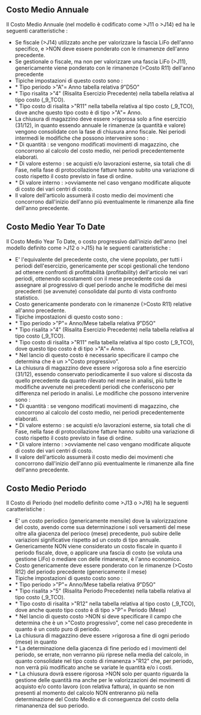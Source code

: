 ## Costo Medio Annuale
Il Costo Medio Annuale (nel modello è codificato come >J11 o >J14) ed ha le seguenti caratteristiche : 
-  Se fiscale (>J14) utilizzato anche per valorizzare la fascia LiFo dell'anno specifico, e >NON deve essere ponderato con le rimamenze dell'anno precedente.
-  Se gestionale o fiscale, ma non per valorizzare una fascia LiFo (>J11), genericamente viene ponderato con le rimanenze (>Costo R11) dell'anno precedente
-  Tipiche impostazioni di questo costo sono : 
- \* Tipo periodo >"A"= Anno tabella relativa _9_"D5O"
- \* Tipo risalita >"4" (Risalita Esercizio Precedente) nella tabella relativa al tipo costo (_9_TCO).
- \* Tipo costo di risalita >"R11" nella tabella relativa al tipo costo (_9_TCO), dove anche questo tipo costo è di tipo >"A"= Anno.
-  La chiusura di magazzino deve essere >rigorosa solo a fine esercizio (31/12), in quanto essendo annuale le rimanenze (a quantità e valore) vengono consolidate con la fase di chiusura anno fiscale. Nei periodi intermedi le modifiche che possono intervenire sono : 
- \* Di quantità  :  se vengono modificati movimenti di magazzino, che concorrono al calcolo del costo medio, nei periodi precedentemente elaborati.
- \* Di valore esterno  :  se acquisti e/o lavorazioni esterne, sia totali che di Fase, nella fase di protocollazione fatture hanno subito una variazione di costo rispetto il costo previsto in fase di ordine.
- \* Di valore interno  :  >ovviamente nel caso vengano modificate aliquote di costo dei vari centri di costo.
-  Il valore dell'articolo assumerà il costo medio dei movimenti che concorrono dall'inizio dell'anno più eventualmente le rimanenze alla fine dell'anno precedente.

## Costo Medio Year To Date
Il Costo Medio Year To Date, o costo progressivo dall'inizio dell'anno (nel modello definito come >J12 o >J15) ha le seguenti caratteristiche : 
-  E' l'equivalente del precedente costo, che viene popolato, per tutti i periodi dell'esercizio, genericamente per scopi gestionali che tendono ad ottenere confronti di profittabilità (profitability) dell'articolo nei vari periodi, ottenendo scostamenti con il mese precedente così da assegnare al progressivo di quel periodo anche le modifiche dei mesi precedenti (se avvenute) consolidate dal punto di vista confronto statistico.
-  Costo genericamente ponderato con le rimanenze (>Costo R11) relative all'anno precedente.
-  Tipiche impostazioni di questo costo sono : 
- \* Tipo periodo >"P"= Anno/Mese tabella relativa _9_"D5O"
- \* Tipo risalita >"4" (Risalita Esercizio Precedente) nella tabella relativa al tipo costo (_9_TCO).
- \* Tipo costo di risalita >"R11" nella tabella relativa al tipo costo (_9_TCO), dove questo tipo costo è di tipo >"A"= Anno.
- \* Nel lancio di questo costo è necessario specificare il campo che determina che è un >"Costo progressivo".
-  La chiusura di magazzino deve essere >rigorosa solo a fine esercizio (31/12), essendo conservato periodicamente il suo valore si discosta da quello precedente da quanto rilevato nel mese in analisi, più tutte le modifiche avvenute nei precedenti periodi che conferiscono per differenza nel periodo in analisi. Le modifiche che possono intervenire sono : 
- \* Di quantità  :  se vengono modificati movimenti di magazzino, che concorrono al calcolo del costo medio, nei periodi precedentemente elaborati.
- \* Di valore esterno  :  se acquisti e/o lavorazioni esterne, sia totali che di Fase, nella fase di protocollazione fatture hanno subito una variazione di costo rispetto il costo previsto in fase di ordine.
- \* Di valore interno  :  >ovviamente nel caso vengano modificate aliquote di costo dei vari centri di costo.
-  Il valore dell'articolo assumerà il costo medio dei movimenti che concorrono dall'inizio dell'anno più eventualmente le rimanenze alla fine dell'anno precedente.

## Costo Medio Periodo
Il Costo di Periodo (nel modello definito come >J13 o >J16) ha le seguenti caratteristiche : 
-  E' un costo periodico (genericamente mensile) dove la valorizzazione del costo, avendo come sua determinazione i soli versamenti del mese oltre alla giacenza del perioco (mese) precedente, può subire delle variazioni significative rispetto ad un costo di tipo annuale.
-  Genericamente NON viene considerato un costo fiscale in quanto il periodo fiscale, dove, o applicare una fascia di costo (se voluta una gestione LiFo) o mediare con delle rimanenze, è l'anno economico.
-  Costo genericamente deve essere ponderato con le rimanenze (>Costo R12) del periodo precedente (genericamente il mese)
-  Tipiche impostazioni di questo costo sono : 
- \* Tipo periodo >"P"= Anno/Mese tabella relativa _9_"D5O"
- \* Tipo risalita >"5" (Risalita Periodo Precedente) nella tabella relativa al tipo costo (_9_TCO).
- \* Tipo costo di risalita >"R12" nella tabella relativa al tipo costo (_9_TCO), dove anche questo tipo costo è di tipo >"P"= Periodo (Mese)
- \* Nel lancio di questo costo >NON si deve specificare il campo che determina che è un >"Costo progressivo", come nel caso precedente in quanto è un costo puro di periodo.
-  La chiusura di magazzino deve essere >rigorosa  a fine di ogni periodo  (mese) in quanto
- \* La determinazione della giacenza di fine periodo ed i movimenti del periodo, se errate, non verranno più riprese nella media del calcolo, in quanto consolidate nel tipo costo di rimanenza >"R12"  che, per periodo, non verrà più modificato anche se variate le quantità e/o i costi.
- \* La chiusura dovrà essere rigorosa >NON solo per quanto riguarda la gestione delle quantità ma anche per le valorizzazioni dei movimenti di acquisto e/o conto lavoro (con relativa fattura), in quanto se non presenti al momento del calcolo NON entreranno più nella determinazione del Costo Medio e di conseguenza del costo della rimananenza del suo periodo.
